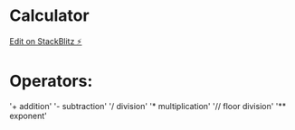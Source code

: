 # Calculator

[Edit on StackBlitz ⚡️](https://stackblitz.com/edit/neko-calculator)

# Operators:

'+ addition'
'- subtraction'
'/ division'
'* multiplication'
'// floor division'
'** exponent'
